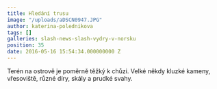 ```yaml
---
title: Hledání trusu
image: "/uploads/aDSCN0947.JPG"
author: katerina-polednikova
tags: []
galleries: slash-news-slash-vydry-v-norsku
position: 35
date: 2016-05-16 15:54:34.000000000 Z
---
```



<div>
<div class="photomargin" markdown="1">
Terén na ostrově je poměrně těžký k chůzi. Velké někdy kluzké kameny,
vřesoviště, různé díry, skály a prudké svahy.

</div>
</div>

  


